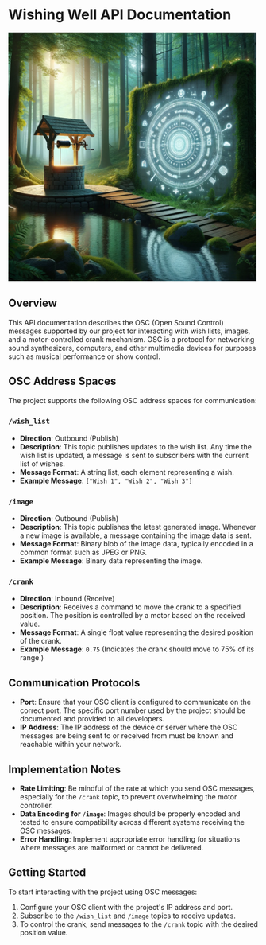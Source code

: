 # Wishing Well API Documentation

<img src="https://github.com/elwellb/WishingWell/blob/main/project_sketch.webp?raw=true" width="500">

## Overview

This API documentation describes the OSC (Open Sound Control) messages supported by our project for interacting with wish lists, images, and a motor-controlled crank mechanism. OSC is a protocol for networking sound synthesizers, computers, and other multimedia devices for purposes such as musical performance or show control.

## OSC Address Spaces

The project supports the following OSC address spaces for communication:

### `/wish_list`

- **Direction**: Outbound (Publish)
- **Description**: This topic publishes updates to the wish list. Any time the wish list is updated, a message is sent to subscribers with the current list of wishes.
- **Message Format**: A string list, each element representing a wish.
- **Example Message**: `["Wish 1", "Wish 2", "Wish 3"]`

### `/image`

- **Direction**: Outbound (Publish)
- **Description**: This topic publishes the latest generated image. Whenever a new image is available, a message containing the image data is sent.
- **Message Format**: Binary blob of the image data, typically encoded in a common format such as JPEG or PNG.
- **Example Message**: Binary data representing the image.

### `/crank`

- **Direction**: Inbound (Receive)
- **Description**: Receives a command to move the crank to a specified position. The position is controlled by a motor based on the received value.
- **Message Format**: A single float value representing the desired position of the crank.
- **Example Message**: `0.75` (Indicates the crank should move to 75% of its range.)

## Communication Protocols

- **Port**: Ensure that your OSC client is configured to communicate on the correct port. The specific port number used by the project should be documented and provided to all developers.
- **IP Address**: The IP address of the device or server where the OSC messages are being sent to or received from must be known and reachable within your network.

## Implementation Notes

- **Rate Limiting**: Be mindful of the rate at which you send OSC messages, especially for the `/crank` topic, to prevent overwhelming the motor controller.
- **Data Encoding for `/image`**: Images should be properly encoded and tested to ensure compatibility across different systems receiving the OSC messages.
- **Error Handling**: Implement appropriate error handling for situations where messages are malformed or cannot be delivered.

## Getting Started

To start interacting with the project using OSC messages:

1. Configure your OSC client with the project's IP address and port.
2. Subscribe to the `/wish_list` and `/image` topics to receive updates.
3. To control the crank, send messages to the `/crank` topic with the desired position value.
